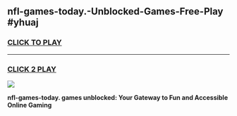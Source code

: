 
## nfl-games-today.-Unblocked-Games-Free-Play #yhuaj
<h3>
<a href="https://us.freeplayer.one?title=nfl-games-today.&ref=9M">CLICK TO PLAY</a></h3>
<hr>

<h3>
<a href="https://us.freeplayer.one?title=nfl-games-today.&ref=9M">CLICK 2 PLAY</a>
  
</h3>

<a href="https://us.freeplayer.one?title=nfl-games-today.&ref=9M"><img src="https://clearcache.store/games.png"></a>


**nfl-games-today. games unblocked: Your Gateway to Fun and Accessible Online Gaming**
